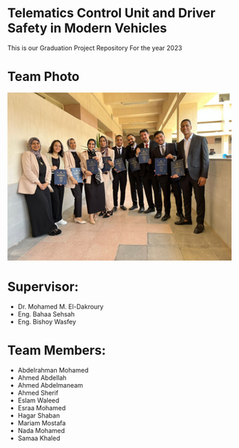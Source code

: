 # Telematics Control Unit and Driver Safety in Modern Vehicles
This is our Graduation Project Repository For the year 2023

# Team Photo
![Alt Text](./_other/img/team_photo.JPG)

# Supervisor:
- Dr. Mohamed M. El-Dakroury
- Eng. Bahaa Sehsah
- Eng. Bishoy Wasfey

# Team Members:
- Abdelrahman Mohamed
- Ahmed Abdellah
- Ahmed Abdelmaneam
- Ahmed Sherif
- Eslam Waleed
- Esraa Mohamed
- Hagar Shaban
- Mariam Mostafa
- Nada Mohamed
- Samaa Khaled
